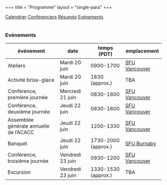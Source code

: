 +++
title = "Programme"
layout = "single-para"
+++

<div class="program expanded button-group">
  <a href="../schedule" class="button">Calendrier</a>
  <a href="../speakers" class="button">Conférenciers</a>
  <a href="../abstracts" class="button">Résumés</a>  
  <a href="../events" class="button active">Evénements</a>
</div>
<br />

### Evénements

| événement | date | temps (PDT) | emplacement|
|------|-------|-------|-------|
|Ateliers|Mardi 20 juin|0900-1700|[SFU Vancouver](http://www.sfu.ca/campuses/vancouver.html)|
|Activité brise-glace|Mardi 20 juin|1830 (approx.)|TBA|
|Conférence, première journée|Mercredi 21 juin|0830-1600|[SFU Vancouver](http://www.sfu.ca/campuses/vancouver.html)|
|Conférence, deuxième journée|Jeudi 22 juin|0830-1600|[SFU Vancouver](http://www.sfu.ca/campuses/vancouver.html)|
|Assemblée générale annuelle de l’ACACC|Jeudi 22 juin|1200-1330|[SFU Vancouver](http://www.sfu.ca/campuses/vancouver.html)|
|Banquet|Jeudi 22 juin|1730-2000 (approx.)|[SFU Burnaby](http://www.sfu.ca/campuses/burnaby.html)|
|Conférence, troisième journée|Vendredi 23 juin|0930-1200|[SFU Vancouver](http://www.sfu.ca/campuses/vancouver.html)|
|Excursion|Vendredi 23 juin|1330-1530 (approx.)|TBA|
